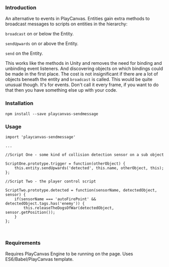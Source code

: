 ### Introduction

An alternative to events in PlayCanvas.  Entities gain extra methods to broadcast messages to
scripts on entities in the hierarchy:

`broadcast` on or below the Entity.

`sendUpwards` on or above the Entity.

`send` on the Entity.

This works like the methods in Unity and removes the need for binding and unbinding event listeners.
And discovering objects on which bindings could be made in the first place.  The cost is
not insignificant if there are a lot of objects beneath the entity and `broadcast` is called. This
would be quite unusual though.  It's for events.  Don't call it every frame, if you want to do that
then you have something else up with your code.
 

### Installation

```language-shell
npm install --save playcanvas-sendmessage
```

### Usage

```language-javascript
import 'playcanvas-sendmessage'

...

//Script One - some kind of collision detection sensor on a sub object

ScriptOne.prototype.trigger = function(otherObject) {
    this.entity.sendUpwards('detected', this.name, otherObject, this);
};

//Script Two - the player control script

ScriptTwo.prototype.detected = function(sensorName, detectedObject, sensor) {
    if(sensorName === 'autoFirePoint' && detectedObject.tags.has('enemy')) {
        this.releaseTheDogsOfWar(detectedObject, sensor.getPosition());
    }
};
 
 

```

### Requirements

Requires PlayCanvas Engine to be running on the page.  Uses ES6/Babel/PlayCanvas template.
